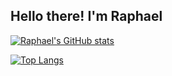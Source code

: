 <h2>Hello there! I'm Raphael</h2>

[![Raphael's GitHub stats](https://github-readme-stats.vercel.app/api?username=raphaelschnick)](https://github.com/raphaelschnick/github-readme-stats)

[![Top Langs](https://github-readme-stats.vercel.app/api/top-langs/?username=raphaelschnick&layout=compact)](https://github.com/raphaelschnick/github-readme-stats)

